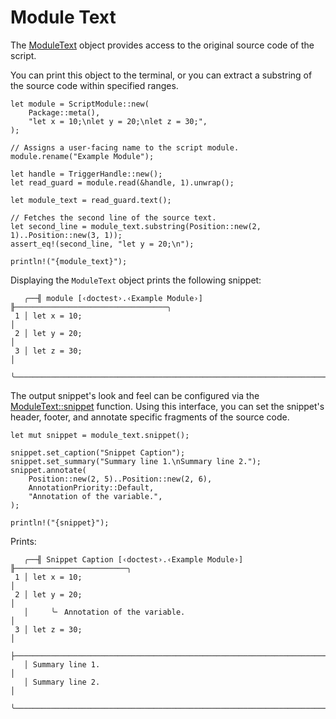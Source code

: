 <!------------------------------------------------------------------------------
  This file is part of "Ad Astra", an embeddable scripting programming
  language platform.

  This work is proprietary software with source-available code.

  To copy, use, distribute, or contribute to this work, you must agree to
  the terms of the General License Agreement:

  https://github.com/Eliah-Lakhin/ad-astra/blob/master/EULA.md

  The agreement grants a Basic Commercial License, allowing you to use
  this work in non-commercial and limited commercial products with a total
  gross revenue cap. To remove this commercial limit for one of your
  products, you must acquire a Full Commercial License.

  If you contribute to the source code, documentation, or related materials,
  you must grant me an exclusive license to these contributions.
  Contributions are governed by the "Contributions" section of the General
  License Agreement.

  Copying the work in parts is strictly forbidden, except as permitted
  under the General License Agreement.

  If you do not or cannot agree to the terms of this Agreement,
  do not use this work.

  This work is provided "as is", without any warranties, express or implied,
  except where such disclaimers are legally invalid.

  Copyright (c) 2024 Ilya Lakhin (Илья Александрович Лахин).
  All rights reserved.
------------------------------------------------------------------------------->

# Module Text

The [ModuleText](https://docs.rs/ad-astra/1.0.0/ad_astra/analysis/struct.ModuleText.html)
object provides access to the original source code of the script.

You can print this object to the terminal, or you can extract a substring of the
source code within specified ranges.

```rust,ignore
let module = ScriptModule::new(
    Package::meta(),
    "let x = 10;\nlet y = 20;\nlet z = 30;",
);

// Assigns a user-facing name to the script module. 
module.rename("Example Module");

let handle = TriggerHandle::new();
let read_guard = module.read(&handle, 1).unwrap();

let module_text = read_guard.text();

// Fetches the second line of the source text.
let second_line = module_text.substring(Position::new(2, 1)..Position::new(3, 1));
assert_eq!(second_line, "let y = 20;\n");

println!("{module_text}");
```

Displaying the `ModuleText` object prints the following snippet:

```text
   ╭──╢ module [‹doctest›.‹Example Module›] ╟──────────────────────────────────╮
 1 │ let x = 10;                                                               │
 2 │ let y = 20;                                                               │
 3 │ let z = 30;                                                               │
   ╰───────────────────────────────────────────────────────────────────────────╯
```

The output snippet's look and feel can be configured via the
[ModuleText::snippet](https://docs.rs/ad-astra/1.0.0/ad_astra/analysis/struct.ModuleText.html#method.snippet)
function. Using this interface, you can set the snippet's header, footer, and
annotate specific fragments of the source code.

```rust,ignore
let mut snippet = module_text.snippet();

snippet.set_caption("Snippet Caption");
snippet.set_summary("Summary line 1.\nSummary line 2.");
snippet.annotate(
    Position::new(2, 5)..Position::new(2, 6),
    AnnotationPriority::Default,
    "Annotation of the variable.",
);

println!("{snippet}");
```

Prints:

```text
   ╭──╢ Snippet Caption [‹doctest›.‹Example Module›] ╟─────────────────────────╮
 1 │ let x = 10;                                                               │
 2 │ let y = 20;                                                               │
   │     ╰╴ Annotation of the variable.                                        │
 3 │ let z = 30;                                                               │
   ├───────────────────────────────────────────────────────────────────────────┤
   │ Summary line 1.                                                           │
   │ Summary line 2.                                                           │
   ╰───────────────────────────────────────────────────────────────────────────╯
```
